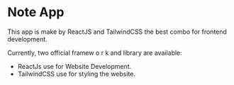 # Note App

This app is make by ReactJS and TailwindCSS the best combo for frontend development.

Currently, two official framew o r k and library are available:

- ReactJs use for Website Development.
- TailwindCSS use for styling the website.
